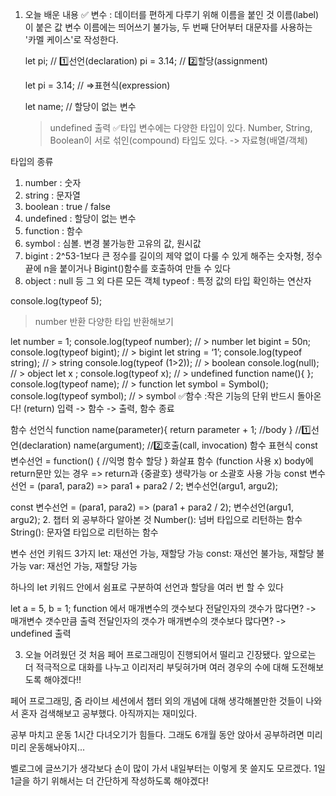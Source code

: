 1. 오늘 배운 내용
✅ 변수
: 데이터를 편하게 다루기 위해 이름을 붙인 것
이름(label)이 붙은 값
변수 이름에는 띄어쓰기 불가능, 두 번째 단어부터 대문자를 사용하는 '카멜 케이스'로 작성한다.

	let pi; // 1️⃣선언(declaration)
	pi = 3.14; // 2️⃣할당(assignment)
    

	let pi = 3.14; // =>표현식(expression)
    
    let name; // 할당이 없는 변수
    >undefined 출력
✅타입
변수에는 다양한 타입이 있다.
Number, String, Boolean이 서로 섞인(compound) 타입도 있다. -> 자료형(배열/객체)

타입의 종류
1. number : 숫자
2. string : 문자열
3. boolean : true / false
4. undefined : 할당이 없는 변수
5. function : 함수
6. symbol : 심볼. 변경 불가능한 고유의 값, 원시값
7. bigint : 2^53-1보다 큰 정수를 길이의 제약 없이 다룰 수 있게 해주는 숫자형, 정수 끝에 n을 붙이거나 Bigint()함수를 호출하여 만들 수 있다
8. object : null 등 그 외 다른 모든 객체
typeof : 특정 값의 타입 확인하는 연산자

console.log(typeof 5);
>number 반환
다양한 타입 반환해보기

let number = 1;
console.log(typeof number);
// > number
let bigint = 50n;
console.log(typeof bigint);
// > bigint
let string = ‘1’;
console.log(typeof string);
// > string
console.log(typeof (1>2));
// > boolean
console.log(null);
// > object
let x ;
console.log(typeof x);
// > undefined
function name(){
};
console.log(typeof name);
// > function
let symbol = Symbol();
console.log(typeof symbol);
// > symbol
✅함수
:작은 기능의 단위
반드시 돌아온다! (return)
입력 -> 함수 -> 출력, 함수 종료

함수 선언식
function name(parameter){
  return parameter + 1; //body
}
//1️⃣선언(declaration)
name(argument);
//2️⃣호출(call, invocation)
함수 표현식
const 변수선언 = function() {
  //익명 함수 할당
}
화살표 함수 (function 사용 x)
body에 return문만 있는 경우
=> return과 {중괄호} 생략가능 or 소괄호 사용 가능
const 변수선언 = (para1, para2) => para1 + para2 / 2;
변수선언(argu1, argu2);

const 변수선언 = (para1, para2) => (para1 + para2 / 2);
변수선언(argu1, argu2); 
2. 챕터 외 공부하다 알아본 것
Number(): 넘버 타입으로 리턴하는 함수
String(): 문자열 타입으로 리턴하는 함수

변수 선언 키워드 3가지
let: 재선언 가능, 재할당 가능
const: 재선언 불가능, 재할당 불가능
var: 재선언 가능, 재할당 가능

하나의 let 키워드 안에서 쉼표로 구분하여 선언과 할당을 여러 번 할 수 있다

let a = 5,
    b = 1;
function 에서 매개변수의 갯수보다 전달인자의 갯수가 많다면?
-> 매개변수 갯수만큼 출력
전달인자의 갯수가 매개변수의 갯수보다 많다면?
-> undefined 출력

3. 오늘 어려웠던 것
처음 페어 프로그래밍이 진행되어서 떨리고 긴장됐다.
앞으로는 더 적극적으로 대화를 나누고 이리저리 부딪혀가며 여러 경우의 수에 대해 도전해보도록 해야겠다!!

페어 프로그래밍, 줌 라이브 세션에서 챕터 외의 개념에 대해 생각해볼만한 것들이 나와서 혼자 검색해보고 공부했다.
아직까지는 재미있다.

공부 마치고 운동 1시간 다녀오기가 힘들다. 그래도 6개월 동안 앉아서 공부하려면 미리미리 운동해놔야지...

벨로그에 글쓰기가 생각보다 손이 많이 가서 내일부터는 이렇게 못 쓸지도 모르겠다.
1일 1글을 하기 위해서는 더 간단하게 작성하도록 해야겠다!